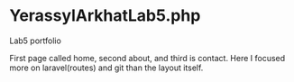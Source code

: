 # YerassylArkhatLab5.php
Lab5 portfolio

First page called home, second about, and third is contact.
Here I focused more on laravel(routes) and git than the layout itself.